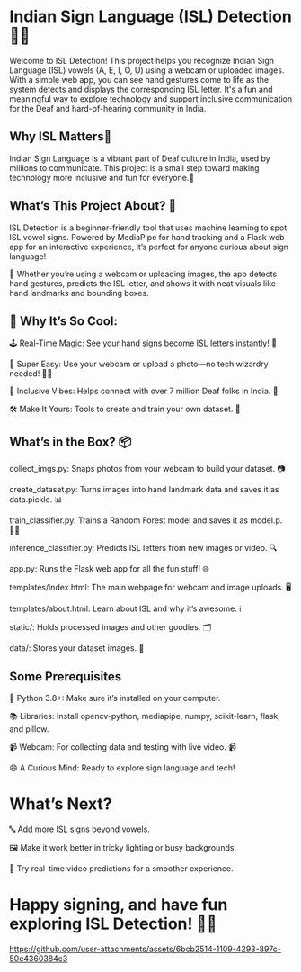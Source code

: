 # Indian Sign Language (ISL) Detection 🤟✨

Welcome to ISL Detection! 
This project helps you recognize Indian Sign Language (ISL) vowels (A, E, I, O, U) using a webcam or uploaded images. With a simple web app, you can see hand gestures come to life as the system detects and displays the corresponding ISL letter. 
It's a fun and meaningful way to explore technology and support inclusive communication for the Deaf and hard-of-hearing community in India.

## Why ISL Matters🚀
Indian Sign Language is a vibrant part of Deaf culture in India, used by millions to communicate. This project is a small step toward making technology more inclusive and fun for everyone.💖

## What’s This Project About? 🌟

ISL Detection is a beginner-friendly tool that uses machine learning to spot ISL vowel signs. Powered by MediaPipe for hand tracking and a Flask web app for an interactive experience, it’s perfect for anyone curious about sign language! 

📸 Whether you’re using a webcam or uploading images, the app detects hand gestures, predicts the ISL letter, and shows it with neat visuals like hand landmarks and bounding boxes. 

## 🎯 Why It’s So Cool:
🕹️ Real-Time Magic: See your hand signs become ISL letters instantly! 🚀

📱 Super Easy: Use your webcam or upload a photo—no tech wizardry needed! 🧙‍♂️

🤝 Inclusive Vibes: Helps connect with over 7 million Deaf folks in India. 💬

🛠️ Make It Yours: Tools to create and train your own dataset. 🧠

## What’s in the Box? 📦
collect_imgs.py: Snaps photos from your webcam to build your dataset. 📷

create_dataset.py: Turns images into hand landmark data and saves it as data.pickle. 📊

train_classifier.py: Trains a Random Forest model and saves it as model.p. 🧑‍💻

inference_classifier.py: Predicts ISL letters from new images or video. 🔍

app.py: Runs the Flask web app for all the fun stuff! 🌐

templates/index.html: The main webpage for webcam and image uploads. 🖥️

templates/about.html: Learn about ISL and why it’s awesome. ℹ️

static/: Holds processed images and other goodies. 🗂️

data/: Stores your dataset images. 📂

## Some Prerequisites
🐍 Python 3.8+: Make sure it’s installed on your computer. 

📚 Libraries: Install opencv-python, mediapipe, numpy, scikit-learn, flask, and pillow.

📹 Webcam: For collecting data and testing with live video. 📹

😄 A Curious Mind: Ready to explore sign language and tech!

# What’s Next?
🔤 Add more ISL signs beyond vowels.

🖼️ Make it work better in tricky lighting or busy backgrounds.

🎥 Try real-time video predictions for a smoother experience. 

# Happy signing, and have fun exploring ISL Detection! 🤩✨


https://github.com/user-attachments/assets/6bcb2514-1109-4293-897c-50e4360384c3


